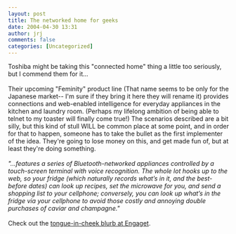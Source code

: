 ```yaml
---
layout: post
title: The networked home for geeks
date: 2004-04-30 13:31
author: jrj
comments: false
categories: [Uncategorized]
---
```

Toshiba might be taking this "connected home" thing a little too seriously, but I commend them for it...
<br />
<br />Their upcoming "Feminity" product line (That name seems to be only for the Japanese market-- I'm sure if they bring it here they will rename it) provides connections and web-enabled intelligence for everyday appliances in the kitchen and laundry room. (Perhaps my lifelong ambition of being able to telnet to my toaster will finally come true!) The scenarios described are a bit silly, but this kind of stull WILL be common place at some point, and in order for that to happen, someone has to take the bullet as the first implementer of the idea. They're going to lose money on this, and get made fun of, but at least they're doing something.
<br />
<br />*"...features a series of Bluetooth-networked appliances controlled by a touch-screen terminal with voice recognition. The whole lot hooks up to the web, so your fridge (which naturally records what’s in it, and the best-before dates) can look up recipes, set the microwave for you, and send a shopping list to your cellphone; conversely, you can look up what’s in the fridge via your cellphone to avoid those costly and annoying double purchases of caviar and champagne."*
<br />
<br />Check out the <a href="http://www.engadget.com/entry/4214445011154291/" target="_blank">tongue-in-cheek blurb at Engaget</a>.
